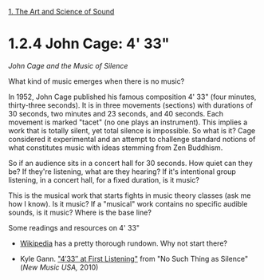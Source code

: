 <link href="../../markdown.css" rel="stylesheet"></link> 

[1. The Art and Science of Sound](1.sound.html)

# 1.2.4 John Cage: 4' 33"

*John Cage and the Music of Silence*

What kind of music emerges when there is no music?

In 1952, John Cage published his famous composition 4' 33" (four minutes, thirty-three seconds). It is in three movements (sections) with durations of 30 seconds, two minutes and 23 seconds, and 40 seconds. Each movement is marked "tacet" (no one plays an instrument). This implies a work that is totally silent, yet total silence is impossible. So what is it? Cage considered it experimental and an attempt to challenge standard notions of what constitutes music with ideas stemming from Zen Buddhism.

So if an audience sits in a concert hall for 30 seconds. How quiet can they be? If they're listening, what are they hearing? If it's intentional group listening, in a concert hall, for a fixed duration, is it music?

This is the musical work that starts fights in music theory classes (ask me how I know). Is it music? If a "musical" work contains no specific audible sounds, is it music? Where is the base line?

Some readings and resources on 4' 33"

* <a href="https://en.wikipedia.org/wiki/4%E2%80%B233%E2%80%B3" target="_blank">Wikipedia</a> has a pretty thorough rundown. Why not start there? 

* Kyle Gann. <a href="https://newmusicusa.org/nmbx/from-no-such-thing-as-silence-john-cages-433/" target="_blank">"4′33″ at First Listening"</a> from "No Such Thing as Silence" (*New Music USA,* 2010)
